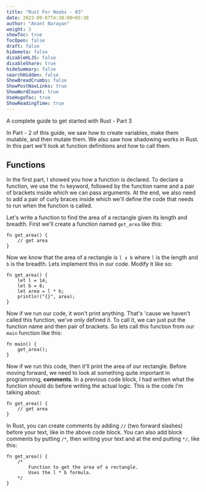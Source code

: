 ```yaml
---
title: "Rust For Noobs - 03"
date: 2023-09-07T4:30:00+05:30
author: "Anant Narayan"
weight: 3
showToc: true
TocOpen: false
draft: false
hidemeta: false
disableHLJS: false
disableShare: true
hideSummary: false
searchHidden: false
ShowBreadCrumbs: false
ShowPostNavLinks: true
ShowWordCount: true
UseHugoToc: true
ShowReadingTime: true
---
```


A complete guide to get started with Rust - Part 3

<!--more-->

In Part - 2 of this guide, we saw how to create variables, make them mutable, and then mutate them. We also saw how shadowing works in Rust. In this part we'll look at function definitions and how to call them.

## Functions
In the first part, I showed you how a function is declared. To declare a function, we use the `fn` keyword, followed by the function name and a pair of brackets inside which we can pass arguments. At the end, we also need to add a pair of curly braces inside which we'll define the code that needs to run when the function is called.

Let's write a function to find the area of a rectangle given its length and breadth. First we'll create a function named `get_area` like this:
```
fn get_area() {
    // get area
}
```

Now we know that the area of a rectangle is `l x b` where `l` is the length and `b` is the breadth. Lets implement this in our code. Modify it like so:
```
fn get_area() {
    let l = 14;
    let b = 6;
    let area = l * b;
    println!("{}", area);
}
```
Now if we run our code, it won't print anything. That's 'cause we haven't called this function, we've only defined it. To call it, we can just put the function name and then pair of brackets. So lets call this function from our `main` function like this:
```
fn main() {
    get_area();
}
```

Now if we run this code, then it'll print the area of our rectangle. Before moving forward, we need to look at something quite important in programming, **comments**. In a previous code block, I had written what the function should do before writing the actual logic. This is the code I'm talking about:
```
fn get_area() {
    // get area
}
```
In Rust, you can create comments by adding `//` (two forward slashes) before your text, like in the above code block. You can also add block comments by putting `/*`, then writing your text and at the end putting `*/`, like this:
```
fn get_area() {
    /* 
        Function to get the area of a rectangle.
        Uses the l * b formula.
    */
}
```
